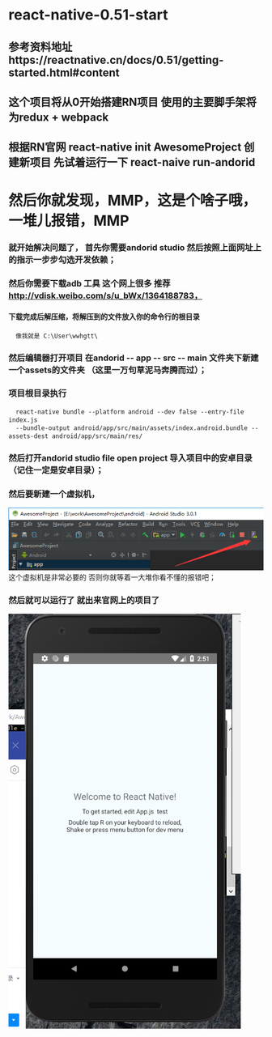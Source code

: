 # react-native-0.51-start

## 参考资料地址https://reactnative.cn/docs/0.51/getting-started.html#content

## 这个项目将从0开始搭建RN项目 使用的主要脚手架将为redux + webpack

## 根据RN官网  react-native init AwesomeProject  创建新项目 先试着运行一下 react-naive run-andorid

#  然后你就发现，MMP，这是个啥子哦，一堆儿报错，MMP

###  就开始解决问题了， 首先你需要andorid studio 然后按照上面网址上的指示一步步勾选开发依赖；

###  然后你需要下载adb 工具   这个网上很多  推荐 http://vdisk.weibo.com/s/u_bWx/1364188783，

#### 下载完成后解压缩，将解压到的文件放入你的命令行的根目录

      像我就是 C:\User\wwhgtt\

###  然后编辑器打开项目  在andorid -- app -- src -- main 文件夹下新建一个assets的文件夹 （这里一万句草泥马奔腾而过）；

###  项目根目录执行
      react-native bundle --platform android --dev false --entry-file index.js
      --bundle-output android/app/src/main/assets/index.android.bundle --assets-dest android/app/src/main/res/

###  然后打开andorid studio  file  open project  导入项目中的安卓目录 （记住一定是安卓目录）；

###  然后要新建一个虚拟机，
![index](https://github.com/wwhgtt/react-native-0.51-start/raw/master/demo_image/1.png)  这个虚拟机是非常必要的  否则你就等着一大堆你看不懂的报错吧；

###  然后就可以运行了  就出来官网上的项目了  
![index2](https://github.com/wwhgtt/react-native-0.51-start/raw/master/demo_image/2.png)
